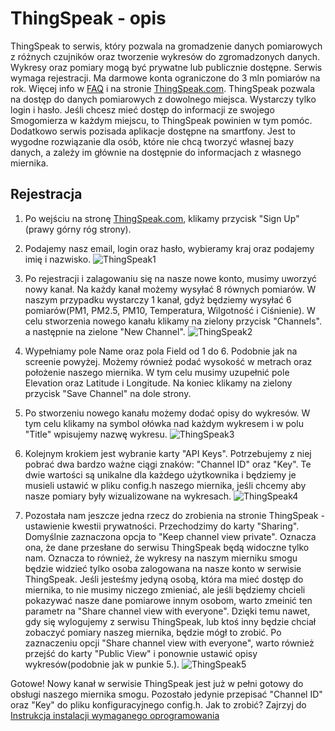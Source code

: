 # ThingSpeak - opis

ThingSpeak to serwis, który pozwala na gromadzenie danych pomiarowych z różnych czujników oraz tworzenie wykresów do zgromadzonych danych. Wykresy oraz pomiary mogą być prywatne lub publicznie dostępne. Serwis wymaga rejestracji. Ma darmowe konta ograniczone do 3 mln pomiarów na rok. Więcej info w [FAQ](https://thingspeak.com/pages/license_faq) i na stronie [ThingSpeak.com](https://thingspeak.com). ThingSpeak pozwala na dostęp do danych pomiarowych z dowolnego miejsca. Wystarczy tylko login i hasło. Jeśli chcesz mieć dostęp do informacji ze swojego Smogomierza w każdym miejscu, to ThingSpeak powinien w tym pomóc. Dodatkowo serwis pozisada aplikacje dostępne na smartfony. Jest to wygodne rozwiązanie dla osób, które nie chcą tworzyć własnej bazy danych, a zależy im głównie na dostępnie do informacjach z własnego miernika.

##  Rejestracja

1. Po wejściu na stronę [ThingSpeak.com](https://thingspeak.com), klikamy przycisk "Sign Up"(prawy górny róg strony). 

2. Podajemy nasz email, login oraz hasło, wybieramy kraj oraz podajemy imię i nazwisko.
![ThingSpeak1](https://raw.githubusercontent.com/hackerspace-silesia/Smogomierz/master/instrukcje/screens/ThingSpeak1.jpg)

3. Po rejestracji i zalagowaniu się na nasze nowe konto, musimy uworzyć nowy kanał. Na każdy kanał możemy wysyłać 8 równych pomiarów. W naszym przypadku wystarczy 1 kanał, gdyż będziemy wysyłać 6 pomiarów(PM1, PM2.5, PM10, Temperatura, Wilgotność i Ciśnienie). W celu stworzenia nowego kanału klikamy na zielony przycisk "Channels". a następnie na zielone "New Channel".
![ThingSpeak2](https://raw.githubusercontent.com/hackerspace-silesia/Smogomierz/master/instrukcje/screens/ThingSpeak2.jpg)

4. Wypełniamy pole Name oraz pola Field od 1 do 6. Podobnie jak na screenie powyżej. Możemy również podać wysokość w metrach oraz położenie naszego miernika. W tym celu musimy uzupełnić pole Elevation oraz Latitude i Longitude. Na koniec klikamy na zielony przycisk "Save Channel" na dole strony.

5. Po stworzeniu nowego kanału możemy dodać opisy do wykresów. W tym celu klikamy na symbol ołówka nad każdym wykresem i w polu "Title" wpisujemy nazwę wykresu.
![ThingSpeak3](https://raw.githubusercontent.com/hackerspace-silesia/Smogomierz/master/instrukcje/screens/ThingSpeak3.jpg)

6. Kolejnym krokiem jest wybranie karty "API Keys". Potrzebujemy z niej pobrać dwa bardzo ważne ciągi znaków: "Channel ID" oraz "Key". Te dwie wartości są unikalne dla każdego użytkownika i będziemy je musieli ustawić w pliku config.h naszego miernika, jeśli chcemy aby nasze pomiary były wizualizowane na wykresach.
![ThingSpeak4](https://raw.githubusercontent.com/hackerspace-silesia/Smogomierz/master/instrukcje/screens/ThingSpeak4.jpg)

7. Pozostała nam jeszcze jedna rzecz do zrobienia na stronie ThingSpeak - ustawienie kwestii prywatności. Przechodzimy do karty "Sharing". Domyślnie zaznaczona opcja to "Keep channel view private". Oznacza ona, że dane przesłane do serwisu ThingSpeak będą widoczne tylko nam. Oznacza to również, że wykresy na naszym mierniku smogu będzie widzieć tylko osoba zalogowana na nasze konto w serwisie ThingSpeak. Jeśli jesteśmy jedyną osobą, która ma mieć dostęp do miernika, to nie musimy niczego zmieniać, ale jeśli będziemy chcieli pokazywać nasze dane pomiarowe innym osobom, warto zmeinić ten parametr na "Share channel view with everyone". Dzięki temu nawet, gdy się wylogujemy z serwisu ThingSpeak, lub ktoś inny będzie chciał zobaczyć pomiary naszeg miernika, będzie mógł to zrobić. Po zaznaczeniu opcji "Share channel view with everyone", warto również przejść do karty "Public View" i ponownie ustawić opisy wykresów(podobnie jak w punkie 5.).
![ThingSpeak5](https://raw.githubusercontent.com/hackerspace-silesia/Smogomierz/master/instrukcje/screens/ThingSpeak5.jpg)

Gotowe! Nowy kanał w serwisie ThingSpeak jest już w pełni gotowy do obsługi naszego miernika smogu. Pozostało jedynie przepisać "Channel ID" oraz "Key" do pliku konfiguracyjnego config.h. Jak to zrobić? Zajrzyj do [Instrukcja instalacji wymaganego oprogramowania](https://github.com/hackerspace-silesia/Smogomierz/blob/master/instrukcje/software.md)
